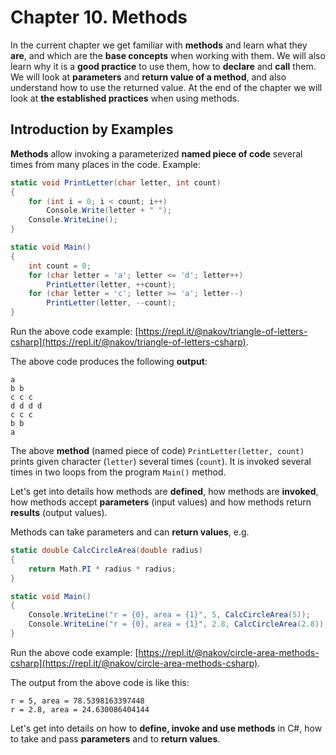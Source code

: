 # Chapter 10. Methods

In the current chapter we get familiar with **methods** and learn what they **are**, and which are the **base concepts** when working with them. We will also learn why it is a **good practice** to use them, how to **declare** and **call** them. We will look at **parameters** and **return value of a method**, and also understand how to use the returned value. At the end of the chapter we will look at **the established practices** when using methods.

## Introduction by Examples

**Methods** allow invoking a parameterized **named piece of code** several times from many places in the code. Example:

```csharp
static void PrintLetter(char letter, int count)
{
    for (int i = 0; i < count; i++)
        Console.Write(letter + " ");
    Console.WriteLine();
}

static void Main()
{
    int count = 0;
    for (char letter = 'a'; letter <= 'd'; letter++)
        PrintLetter(letter, ++count);
    for (char letter = 'c'; letter >= 'a'; letter--)
        PrintLetter(letter, --count);
}
```

Run the above code example: [https://repl.it/@nakov/triangle-of-letters-csharp](https://repl.it/@nakov/triangle-of-letters-csharp).

The above code produces the following **output**:

```
a
b b
c c c
d d d d
c c c
b b
a
```

The above **method** \(named piece of code\) `PrintLetter(letter, count)` prints given character \(`letter`\) several times \(`count`\). It is invoked several times in two loops from the program `Main()` method.

Let's get into details how methods are **defined**, how methods are **invoked**, how methods accept **parameters** \(input values\) and how methods return **results** \(output values\).

Methods can take parameters and can **return values**, e.g.

```csharp
static double CalcCircleArea(double radius)
{
    return Math.PI * radius * radius;
}

static void Main()
{
    Console.WriteLine("r = {0}, area = {1}", 5, CalcCircleArea(5));
    Console.WriteLine("r = {0}, area = {1}", 2.8, CalcCircleArea(2.8));
}
```

Run the above code example: [https://repl.it/@nakov/circle-area-methods-csharp](https://repl.it/@nakov/circle-area-methods-csharp).

The output from the above code is like this:

```
r = 5, area = 78.5398163397448
r = 2.8, area = 24.630086404144
```

Let's get into details on how to **define, invoke and use methods** in C\#, how to take and pass **parameters** and to **return values**.


